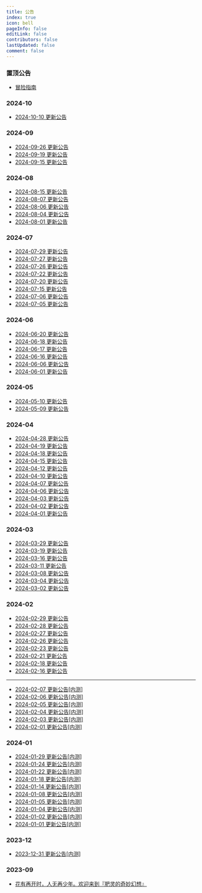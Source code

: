 ```yaml
---
title: 公告
index: true
icon: bell
pageInfo: false
editLink: false
contributors: false
lastUpdated: false
comment: false
---
```


### 置顶公告
- [冒险指南](top/884383f2-ea9f-42cf-8be2-6e570103269f.md)

### 2024-10
- [2024-10-10 更新公告](2024-10/cb6d9e1b-5831-4a11-9220-ae55640805ae.md)

### 2024-09
- [2024-09-26 更新公告](2024-09/ee59fc92-591a-4db0-af92-7fbb9ae6ce93.md)
- [2024-09-19 更新公告](2024-09/9d763683-3b19-4497-8acf-d4ee17afe81b.md)
- [2024-09-15 更新公告](2024-09/c321ab7a-443f-4e2b-bff9-9d9729fd38f7.md)

### 2024-08
- [2024-08-15 更新公告](2024-08/e5df1d9d-08cf-4bb5-95cd-a4060639d29e.md)
- [2024-08-07 更新公告](2024-08/1a52591e-489b-4fe6-bb04-a60496fd01c2.md)
- [2024-08-06 更新公告](2024-08/d6d4d466-b746-41e5-8df7-47cef4664d77.md)
- [2024-08-04 更新公告](2024-08/cc24635b-d8fb-473d-ad7f-5a79e5c7b9e2.md)
- [2024-08-01 更新公告](2024-08/5701b55b-98cc-4b25-a1b6-a31224b5e0ed.md)

### 2024-07
- [2024-07-29 更新公告](2024-07/ae745071-82cd-4f42-8f60-734d95288d71.md)
- [2024-07-27 更新公告](2024-07/bd6b7269-c5bf-4361-9f6d-84452e3a4fdf.md)
- [2024-07-26 更新公告](2024-07/b533eaca-f958-4c1b-92f2-e79cdb8964a7.md)
- [2024-07-22 更新公告](2024-07/2630a11d-7d48-4766-a360-43de4125317d.md)
- [2024-07-20 更新公告](2024-07/4b0f702d-9c45-4bdc-8f2e-3b819e1b8700.md)
- [2024-07-15 更新公告](2024-07/a25432e5-62dc-4e7d-9616-3b6065a4511a.md)
- [2024-07-06 更新公告](2024-07/051ac32f-6e88-4b48-bd6b-624418ad8632.md)
- [2024-07-05 更新公告](2024-07/b83d7cc0-b051-443f-89a9-f869e7ee4bb3.md)

### 2024-06
- [2024-06-20 更新公告](2024-06/99e1e541-c4f8-4ff9-a945-9adcf678581e.md)
- [2024-06-18 更新公告](2024-06/6b1c81c2-7f19-4e89-b094-fc230f4d40fa.md)
- [2024-06-17 更新公告](2024-06/3563484b-bcfa-4e9f-994a-4ae8e26c26b0.md)
- [2024-06-16 更新公告](2024-06/b891fbd5-3441-43fb-841d-d8aad7ada497.md)
- [2024-06-06 更新公告](2024-06/afd8c09b-2a2d-4254-b271-c45aff4e6b5a.md)
- [2024-06-01 更新公告](2024-06/d927dd76-1ddf-4404-92e2-ed40cdc9c16f.md)

### 2024-05
- [2024-05-10 更新公告](2024-05/cd3da0c9-9501-4e2b-a86c-f7fef58fcfdd.md)
- [2024-05-09 更新公告](2024-05/b0fcb687-2883-41d5-a173-c17f93ea940d.md)

### 2024-04
- [2024-04-28 更新公告](2024-04/b25ff3bd-6f0c-46de-a738-017cbc84f657.md)
- [2024-04-19 更新公告](2024-04/fc008b67-0548-47ac-bd68-084500e82d0c.md)
- [2024-04-18 更新公告](2024-04/a0c378ad-0874-4f9a-937f-f5b66d94567d.md)
- [2024-04-15 更新公告](2024-04/347b2b8b-35cd-4f75-bd4e-1784e85b1195.md)
- [2024-04-12 更新公告](2024-04/65c34b89-e724-462f-91c9-519a190984b6.md)
- [2024-04-10 更新公告](2024-04/1d754013-b2fb-4869-a8b9-372bd6239756.md)
- [2024-04-07 更新公告](2024-04/69a41eaa-ad73-41d1-9a8c-ba1b08100b56.md)
- [2024-04-06 更新公告](2024-04/5031421f-c436-462f-93aa-4cfc181a11d0.md)
- [2024-04-03 更新公告](2024-04/1d15893c-e903-474e-bed8-5167d7d706ea.md)
- [2024-04-02 更新公告](2024-04/bc12e67d-3141-4747-aa88-8e37a9f998e4.md)
- [2024-04-01 更新公告](2024-04/a3f1e4a3-0e5f-4855-a6ef-5ee8e6875298.md)

### 2024-03
- [2024-03-29 更新公告](2024-03/bf1942f1-477d-4b0b-9451-b96c1a052005.md)
- [2024-03-19 更新公告](2024-03/accdd904-6604-4d96-b0eb-9f0776cfcf03.md)
- [2024-03-16 更新公告](2024-03/30013ea3-97fa-408b-91a7-1af78cc6a670.md)
- [2024-03-11 更新公告](2024-03/e33dc64d-ad8c-44b0-9eba-b8b9a3237817.md)
- [2024-03-08 更新公告](2024-03/7851d9fd-a393-466d-a58a-4718117e2d48.md)
- [2024-03-04 更新公告](2024-03/9850938e-a268-49cd-9e8b-7c20e37d0b40.md)
- [2024-03-02 更新公告](2024-03/6c0649b2-9151-454a-b913-b9d16f3abaf6.md)

### 2024-02
- [2024-02-29 更新公告](2024-02/5680dbe0-d822-4405-8f40-391af8f4defd.md)
- [2024-02-28 更新公告](2024-02/fa1e445b-dff6-42ca-add8-a77a42675359.md)
- [2024-02-27 更新公告](2024-02/58a2ce87-97a3-47c2-8555-f62b8642f86b.md)
- [2024-02-26 更新公告](2024-02/d2989548-9aad-46d0-80ee-f92ac6b228fb.md)
- [2024-02-23 更新公告](2024-02/9369c207-9d4e-4056-9f91-60245bcb98e2.md)
- [2024-02-21 更新公告](2024-02/c25ea640-1a9a-40c7-b8fc-e54a71bd0a91.md)
- [2024-02-18 更新公告](2024-02/5c3ad5b4-ecf9-49b2-bb99-940609ab29c3.md)
- [2024-02-16 更新公告](2024-02/641911d6-5b26-45ca-aef4-0cfe9a8f7c12.md)
---
- [2024-02-07 更新公告[内测]](2024-02/12d90ad0-aeb4-45fc-81d6-a89810b5e192.md)
- [2024-02-06 更新公告[内测]](2024-02/68b7cf8d-ff3a-4235-af69-439f6b14001f.md)
- [2024-02-05 更新公告[内测]](2024-02/807dfb85-9ef8-4b38-a2ff-16280106319d.md)
- [2024-02-04 更新公告[内测]](2024-02/8e213010-6651-4305-911b-7545d411804b.md)
- [2024-02-03 更新公告[内测]](2024-02/a0436542-6366-4623-8c5b-9735fa25a816.md)
- [2024-02-01 更新公告[内测]](2024-02/c9bfefc1-ae26-43ca-b1f2-3b399a82044b.md)

### 2024-01
- [2024-01-29 更新公告[内测]](2024-01/bb7e9d56-56ee-4e3a-8d17-eb8e6d24f02d.md)
- [2024-01-24 更新公告[内测]](2024-01/c1c3789e-18d9-471e-9ba9-13cc83fc1adf.md)
- [2024-01-22 更新公告[内测]](2024-01/6af19118-c6c4-4b56-8845-ffa6f1d4d615.md)
- [2024-01-18 更新公告[内测]](2024-01/298cf0ee-cea7-48a8-b4bd-7b713b790eba.md)
- [2024-01-14 更新公告[内测]](2024-01/e020e4b5-3c7d-495c-a23a-3afffde9c6dc.md)
- [2024-01-08 更新公告[内测]](2024-01/b07a0563-eeee-41a0-9e0b-5e3e5c62eaf7.md)
- [2024-01-05 更新公告[内测]](2024-01/a7ce6082-eff5-4785-9841-9216e87df128.md)
- [2024-01-04 更新公告[内测]](2024-01/8ce13598-925b-401f-93a6-4c5f874177c4.md)
- [2024-01-02 更新公告[内测]](2024-01/d79a80f1-14f9-49b3-a966-d15e84329a83.md)
- [2024-01-01 更新公告[内测]](2024-01/76583657-d0f7-4f3f-b797-968832b06c3d.md)

### 2023-12
- [2023-12-31 更新公告[内测]](2023-12/170243c1-608d-44a5-8608-6d78059ed11c.md)

### 2023-09
- [花有再开时，人无再少年。欢迎来到『肥灵的奇妙幻想』](2023-09/0008d937-f337-487d-8058-3e7f7b152f4a.md)
